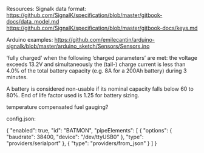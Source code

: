 Resources:
Signalk data format:
https://github.com/SignalK/specification/blob/master/gitbook-docs/data_model.md
https://github.com/SignalK/specification/blob/master/gitbook-docs/keys.md

Arduino examples:
https://github.com/emilecantin/arduino-signalk/blob/master/arduino_sketch/Sensors/Sensors.ino



‘fully  charged’  when the following ‘charged parameters’  are met:  the  voltage  exceeds  13.2V  and simultaneously  the (tail-)  charge current  is  less  than  4.0%  of  the total battery  capacity  (e.g.  8A  for  a 200Ah battery)  during 3  minutes. 

A battery is considered non-usable if its nominal capacity falls below 60 to 80%.
End of life factor used is 1.25 for battery sizing.


temperature compensated fuel gauging?

config.json:

{
  "enabled": true,
  "id": "BATMON",
  "pipeElements": [
    {
      "options": {
        "baudrate": 38400,
        "device": "/dev/ttyUSB0"
      },
      "type": "providers/serialport"
    },
    {
      "type": "providers/from_json"
    }
  ]
}
